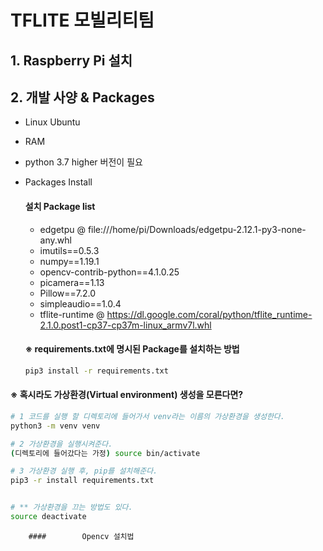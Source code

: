 # TFLITE 모빌리티팀



## 1. Raspberry Pi 설치





## 2. 개발 사양 & Packages

- Linux Ubuntu 

- RAM

- python 3.7 higher 버전이 필요

- Packages Install

  #### 설치 Package list

  - edgetpu @ file:///home/pi/Downloads/edgetpu-2.12.1-py3-none-any.whl
  - imutils==0.5.3
  - numpy==1.19.1
  - opencv-contrib-python==4.1.0.25
  - picamera==1.13
  - Pillow==7.2.0
  - simpleaudio==1.0.4
  - tflite-runtime @ https://dl.google.com/coral/python/tflite_runtime-2.1.0.post1-cp37-cp37m-linux_armv7l.whl   

  #### ※ requirements.txt에 명시된 Package를 설치하는 방법

  

  ```bash
  pip3 install -r requirements.txt
  ```





#### 		※ 혹시라도 가상환경(Virtual environment) 생성을 모른다면? 

```bash
# 1 코드를 실행 할 디렉토리에 들어가서 venv라는 이름의 가상환경을 생성한다.
python3 -m venv venv

# 2 가상환경을 실행시켜준다.
(디렉토리에 들어갔다는 가정) source bin/activate

# 3 가상환경 실행 후, pip를 설치해준다.
pip3 -r install requirements.txt


# ** 가상환경을 끄는 방법도 있다.
source deactivate

```







		#### 		Opencv 설치법

```

```







